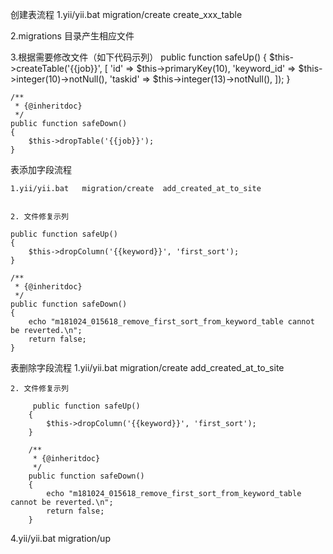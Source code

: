 创建表流程
1.yii/yii.bat   migration/create  create_xxx_table

2.migrations 目录产生相应文件



3.根据需要修改文件（如下代码示列）
    public function safeUp()
    {
        $this->createTable('{{job}}', [
            'id' => $this->primaryKey(10),
            'keyword_id' => $this->integer(10)->notNull(),
            'taskid' => $this->integer(13)->notNull(),
        ]);
    }


    /**
     * {@inheritdoc}
     */
    public function safeDown()
    {
        $this->dropTable('{{job}}');
    }





表添加字段流程

    1.yii/yii.bat   migration/create  add_created_at_to_site


    2. 文件修复示列

    public function safeUp()
    {
        $this->dropColumn('{{keyword}}', 'first_sort');
    }

    /**
     * {@inheritdoc}
     */
    public function safeDown()
    {
        echo "m181024_015618_remove_first_sort_from_keyword_table cannot be reverted.\n";
        return false;
    }


表删除字段流程
    1.yii/yii.bat   migration/create  add_created_at_to_site


    2. 文件修复示列

         public function safeUp()
        {
            $this->dropColumn('{{keyword}}', 'first_sort');
        }

        /**
         * {@inheritdoc}
         */
        public function safeDown()
        {
            echo "m181024_015618_remove_first_sort_from_keyword_table cannot be reverted.\n";
            return false;
        }


4.yii/yii.bat   migration/up